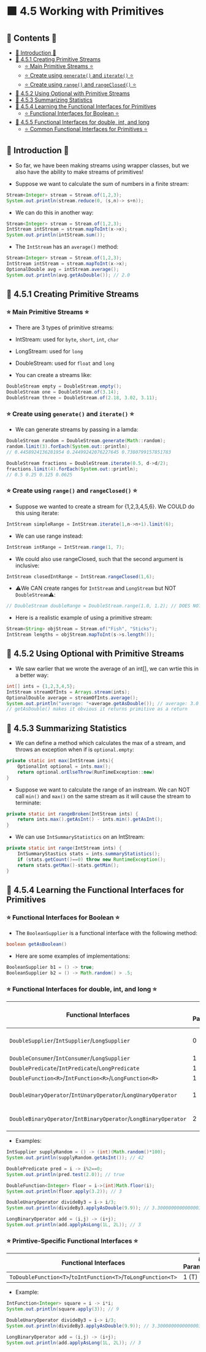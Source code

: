 <link href="../../styles.css" rel="stylesheet"></link>

# 🟪 4.5 Working with Primitives

## 📜 Contents 📜

- [🌸 Introduction 🌸](/src/chapter_4/c_4_1_using_variables_in_lambdas/)
- [🔴 4.5.1 Creating Primitive Streams]()
    - [⭐ Main Primitive Streams ⭐]()
    - [⭐ Create using `generate()` and `iterate()` ⭐]()
    - [⭐ Create using `range()` and `rangeClosed()` ⭐]()
- [🔴 4.5.2 Using Optional with Primitive Streams]()
- [🔴 4.5.3 Summarizing Statistics]()
- [🔴 4.5.4 Learning the Functional Interfaces for Primitives]()
    - [⭐ Functional Interfaces for Boolean ⭐]()
- [🔴 4.5.5 Functional Interfaces for double, int, and long]()
    - [⭐ Common Functional Interfaces for Primitives ⭐]()

## 🌸 Introduction 🌸

* So far, we have been making streams using wrapper classes, but we also have the ability to make streams of primitives!

* Suppose we want to calculate the sum of numbers in a finite stream:

```java
Stream<Integer> stream = Stream.of(1,2,3);
System.out.println(stream.reduce(0, (s,n)-> s+n));
```

* We can do this in another way:

```java
Stream<Integer> stream = Stream.of(1,2,3);
IntStream intStream = stream.mapToInt(x->x);
System.out.println(intStream.sum());
```

* The `IntStream` has an `average()` method:

```java
Stream<Integer> stream = Stream.of(1,2,3);
IntStream intStream = stream.mapToInt(x->x);
OptionalDouble avg = intStream.average();
System.out.println(avg.getAsDouble()); // 2.0
```

## 🔴 4.5.1 Creating Primitive Streams

### ⭐ Main Primitive Streams ⭐


* There are 3 types of primitive streams:

- IntStream: used for `byte`, `short`, `int`, `char`

- LongStream: used for `long`

- DoubleStream: used for `float` and `long`

* You can create a streams like:

```java
DoubleStream empty = DoubleStream.empty();
DoubleStream one = DoubleStream.of(3.14);
DoubleStream three = DoubleStream.of(2.18, 3.02, 3.11);
```

### ⭐ Create using `generate()` and `iterate()` ⭐

* We can generate streams by passing in a lamda:

```java
DoubleStream random = DoubleStream.generate(Math::random);
random.limit(3).forEach(System.out::println);
// 0.4458924136281954 0.24499242076227645 0.7380799157851783

DoubleStream fractions = DoubleStream.iterate(0.5, d->d/2);
fractions.limit(4).forEach(System.out::println);
// 0.5 0.25 0.125 0.0625
```

### ⭐ Create using `range()` and `rangeClosed()` ⭐

* Suppose we wanted to create a stream for {1,2,3,4,5,6}. We COULD do this using iterate:

```java
IntStream simpleRange = IntStream.iterate(1,n->n+1).limit(6);
```

* We can use range instead:

```java
IntStream intRange = IntStream.range(1, 7);
```

* We could also use rangeClosed, such that the second argument is inclusive:

```java
IntStream closedIntRange = IntStream.rangeClosed(1,6);
```

* ⚠️We CAN create ranges for `IntStream` and `LongStream` but NOT `DoubleStream`⚠️:

```java
// DoubleStream doubleRange = DoubleStream.range(1.0, 1.2); // DOES NOT COMPILE
```

* Here is a realistic example of using a primitive stream:

```java
Stream<String> objStream = Stream.of("Fish", "Sticks");
IntStream lengths = objStream.mapToInt(s->s.length());
```

## 🔴 4.5.2 Using Optional with Primitive Streams

* We saw earlier that we wrote the average of an int[], we can wrtie this in a better way:

```java
int[] ints = {1,2,3,4,5};
IntStream streamOfInts = Arrays.stream(ints);
OptionalDouble average = streamOfInts.average();
System.out.println("average: "+average.getAsDouble()); // average: 3.0
// getAsDouble() makes it obvious it returns primitive as a return	
```

## 🔴 4.5.3 Summarizing Statistics

* We can define a method which calculates the max of a stream, and throws an exception when if is `optional.empty`:

```java
private static int max(IntStream ints){
    OptionalInt optional = ints.max();
    return optional.orElseThrow(RunTimeException::new)
}
```

* Suppose we want to calculate the range of an instream. We can NOT call `min()` and `max()` on the same stream as it will cause the stream to terminate:

```java
private static int rangeBroken(IntStream ints) {
    return ints.max().getAsInt() - ints.min().getAsInt();
}
```

* We can use `IntSummaryStatistics` on an IntStream:

```java
private static int range(IntStream ints) {
    IntSummaryStastics stats = ints.summaryStatistics();
    if (stats.getCount()==0) throw new RuntimeException();
    return stats.getMax()-stats.getMin();
}
```


## 🔴 4.5.4 Learning the Functional Interfaces for Primitives

### ⭐ Functional Interfaces for Boolean ⭐

* The `BooleanSupplier` is a functional interface with the following method:

```java
boolean getAsBoolean()
```

* Here are some examples of implementations:

```java
BooleanSupplier b1 = () -> true;
BooleanSupplier b2 = () -> Math.random() > .5;
```

### ⭐ Functional Interfaces for double, int, and long ⭐

| Functional Interfaces                          | # Parameters  | Return Type              | Single Abstract Method     |
|------------------------------------------------|---------------|------------------------  |--------------------------- |
|`DoubleSupplier`/`IntSupplier`/`LongSupplier`   | 0             | `double`/`int`/`long`    | Single Abstract Method     |
|`DoubleConsumer`/`IntConsumer`/`LongSupplier`   | 1             | `void`                   | `accept`                   |
| `DoublePredicate`/`IntPredicate`/`LongPredicate`| 1         | `boolean`                   | `test`                     | 
| `DoubleFunction<R>`/`IntFunction<R>`/`LongFunction<R>` | 1         | `R`                  | `apply`                    |
| `DoubleUnaryOperator`/`IntUnaryOperator`/`LongUnaryOperator`| 1 | `double`/`int`/`long`   | `applyAsDouble`, `applyAsInt`, `applyAsLong` |
| `DoubleBinaryOperator`/`IntBinaryOperator`/`LongBinaryOperator`| 2 | `double`/`int`/`long`| `applyAsDouble`, `applyAsInt`, `applyAsLong` |

* Examples:

```java
IntSupplier supplyRandom = () -> (int)(Math.random()*100);
System.out.println(supplyRandom.getAsInt()); // 42

DoublePredicate pred = i -> i%2==0;
System.out.println(pred.test(2.0)); // true

DoubleFunction<Integer> floor = i->(int)Math.floor(i); 
System.out.println(floor.apply(3.2)); // 3

DoubleUnaryOperator divideBy3 = i-> i/3;
System.out.println(divideBy3.applyAsDouble(9.9)); // 3.3000000000000003

LongBinaryOperator add = (i,j) -> (i+j);
System.out.println(add.applyAsLong(1L, 2L)); // 3
```


### ⭐ Primtive-Specific Functional Interfaces ⭐

| Functional Interfaces| # Parameters  | Return Type  | Single Abstract Method     |
| ---------------------| ------------- | -------------| ---------------------------|
| `ToDoubleFunction<T>`/`toIntFunction<T>`/`ToLongFunction<T>` | 1 (T)        | double/int/long | `applyAsDouble`/`applyAsInt`/`applyAsLong` |

* Example:

```java
IntFunction<Integer> square = i -> i*i;
System.out.println(square.apply(3)); // 9

DoubleUnaryOperator divideBy3 = i-> i/3;
System.out.println(divideBy3.applyAsDouble(9.9)); // 3.3000000000000003

LongBinaryOperator add = (i,j) -> (i+j);
System.out.println(add.applyAsLong(1L, 2L)); // 3
```